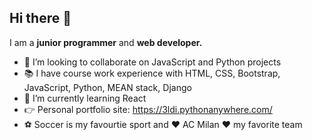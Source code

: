 ## Hi there 👋
I am a **junior programmer** and **web developer.**

- 👯 I’m looking to collaborate on JavaScript and Python projects
- 📚 I have course work experience with HTML, CSS, Bootstrap, JavaScript, Python, MEAN stack, Django
- 🔭 I’m currently learning React 
- 👉 Personal portfolio site: https://3ldi.pythonanywhere.com/
- ⚽ Soccer is my favourtie sport and ♥️ AC Milan ♥️ my favorite team



<!--
**3ldi/3ldi** is a ✨ _special_ ✨ repository because its `README.md` (this file) appears on your GitHub profile.

Here are some ideas to get you started:

- 🔭 I’m currently working on React 
- 🌱 I’m currently learning ...
- 👯 I’m looking to collaborate on JavaScript and Python projects
- 🤔 I’m looking for help with ...
- 💬 Ask me about ...
- 📫 How to reach me: ...
- 😄 Pronouns: ...
- ⚡ Fun fact: ...
-->
